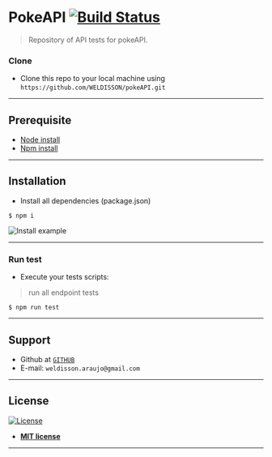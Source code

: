 # PokeAPI [![Build Status](https://travis-ci.com/WELDISSON/pokeAPI.svg?token=sdaES7SE7yzsYKa81Lva&branch=master)](https://travis-ci.com/WELDISSON/pokeAPI)

> Repository of API tests for pokeAPI.

### Clone
- Clone this repo to your local machine using `https://github.com/WELDISSON/pokeAPI.git`

---
## Prerequisite
- [Node install](https://nodejs.org/en/download/)
- [Npm install](https://www.npmjs.com/get-npm)

---
## Installation
- Install all dependencies (package.json)
  
```shell
$ npm i
```
![Install example](https://media.giphy.com/media/fs0aMtA9v4njebY2VF/giphy.gif)

---
### Run test
- Execute your tests scripts:

> run all endpoint tests
```shell
$ npm run test
```

---
## Support
- Github at <a href="https://github.com/WELDISSON" target="_blank">`GITHUB`</a>
- E-mail: `weldisson.araujo@gmail.com`

---
## License
[![License](http://img.shields.io/:license-mit-blue.svg?style=flat-square)](http://badges.mit-license.org)
- **[MIT license](http://opensource.org/licenses/mit-license.php)**

---
